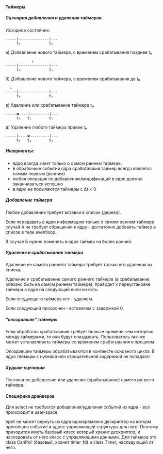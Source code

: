

#### Таймеры ###

##### Сценарии добавления и удаления таймеров. #####

Исходное состояние.

       
    -----|--------------|---
         t₀             tₓ

а) Добавление нового таймера, с временем срабатывания позднее t₀

                ↓
    -----|--------------|---
         t₀             tₓ

б) Добавление нового таймера, с временем срабатывания до t₀

      ↓
    -----|--------------|---
         t₀             tₓ

в) Удаление или срабатывание таймера t₀

         
    -----❌----|---------|---
         t₀   t₁        tₓ

д) Удаление любого таймера правее t₀

              
    -----|----❌---------|---
         t₀   t₁        tₓ

##### Инварианты: #####
* ядро всегда знает только о самом раннем таймере.
* в обрабочике событий ядра сработавший таймер всегда является самым первым (ранним)
* любая операция по добавлению/модификаций в ядре должна заканчиваться успешно
* в ядро не посылаются таймеры с Δt < 0
##### Добавление таймера #####

Любое добавление требует вставки в список (дерево).

Если передавать в ядро информацию только о самом раннем таймере
случай А не требует обращения к ядру - достаточно добавить
таймер в список в теле eventloop.

В случае Б нужно поменять в ядре таймер на более ранний.

##### Удаление и срабатывание таймера #####

Удаление не самого раннего таймера требует только его удаления из списка.

Удаление и срабатывание самого раннего таймера (а срабатывание обязано быть на самом раннем таймере),
приводит к переустановке таймера в ядре на следующий если он есть.

Если следующего таймера нет - удаляем.

Если следующий просрочен - вставляем с задержкой 0.

##### "опоздавшие" таймеры

Если обработка срабатываний требует больше времени чем интервал между таймерами, то они будут опаздывать.
Пользователь так-же может устанавливать таймеры со временем срабатывания в прошлом.

Опоздавшие таймеры обрабатываются в контексте основного цикла. В ядро теймеры с нулевой или
отрицательной задержкой не попадают.

##### Худшие сценарии #####

Постоянное добавление или удаление (срабатывание) самого раннего таймера.

#### Специфика драйверов ####

Для select не требуется добавления/удаления событий из ядра - всё происходит в user-space.

epoll не может вернуть из ядра одновременно дескриптор на которм произошло событие и адрес управляющей структуры для него.
Поэтому приходится иметь базовый класс который хранит дескриптор, и наследовать от него класс с управляющими данными. Для таймера это
class CanPoll (базовый, хранит timer_fd) и class Timer, наследующий от него.

